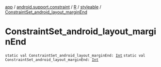 [app](../../../index.md) / [android.support.constraint](../../index.md) / [R](../index.md) / [styleable](index.md) / [ConstraintSet_android_layout_marginEnd](./-constraint-set_android_layout_margin-end.md)

# ConstraintSet_android_layout_marginEnd

`static val ConstraintSet_android_layout_marginEnd: `[`Int`](https://kotlinlang.org/api/latest/jvm/stdlib/kotlin/-int/index.html)
`static val ConstraintSet_android_layout_marginEnd: `[`Int`](https://kotlinlang.org/api/latest/jvm/stdlib/kotlin/-int/index.html)